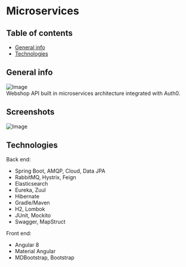 # Microservices

## Table of contents
* [General info](#general-info)
* [Technologies](#technologies)

## General info
![Image](https://i.imgur.com/0exejn8.jpg)   
Webshop API built in microservices architecture integrated with Auth0.

## Screenshots

![Image](https://i.imgur.com/0zIDllP.png)

## Technologies

Back end:
- Spring Boot, AMQP, Cloud, Data JPA
- RabbitMQ, Hystrix, Feign
- Elasticsearch
- Eureka, Zuul
- Hibernate
- Gradle/Maven
- H2, Lombok
- JUnit, Mockito
- Swagger, MapStruct

Front end:
- Angular 8
- Material Angular
- MDBootstrap, Bootstrap
